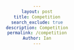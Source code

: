 ```yaml
---
layout: post
title: Competition
search_exclude: true
description: Competition
permalink: /competition
Author: Ian
---
```


<div>
    <style>
        div {
            font-family: Arial, sans-serif;
            text-align: center;
            background-color: #282c34;
            color: white;
            padding: 20px;
            height: 100vh;
        }

        #drawing-board {
            border: 2px solid white;
            background-color: #444;
            margin: 20px auto;
            display: block;
        }

        .controls {
            margin: 20px auto;
            display: flex;
            justify-content: center;
            gap: 10px;
        }

        .controls input, .controls button {
            padding: 10px;
            border: none;
            border-radius: 5px;
            font-size: 16px;
        }

        .controls input {
            width: 150px;
        }

        .controls button {
            background-color: #4CAF50;
            color: white;
            cursor: pointer;
        }

        .controls button:hover {
            background-color: #45a049;
        }
    </style>

    <h1>Drawing Board</h1>
    <canvas id="drawing-board" width="600" height="400"></canvas>
    <div class="controls">
        <input type="number" id="timer-input" placeholder="Enter time (s)">
        <button id="start-button">Start Timer</button>
    </div>
    <p id="timer-display">Timer: Not started</p>
</div>

<script>
    const canvas = document.getElementById('drawing-board');
    const ctx = canvas.getContext('2d');
    const timerInput = document.getElementById('timer-input');
    const timerDisplay = document.getElementById('timer-display');
    const startButton = document.getElementById('start-button');

    let drawingAllowed = false;
    let timer = null;

    // Setup drawing
    canvas.addEventListener('mousedown', () => drawingAllowed = true);
    canvas.addEventListener('mouseup', () => drawingAllowed = false);
    canvas.addEventListener('mousemove', draw);

    function draw(event) {
        if (!drawingAllowed) return;

        const rect = canvas.getBoundingClientRect();
        const x = event.clientX - rect.left;
        const y = event.clientY - rect.top;

        ctx.fillStyle = "white";
        ctx.beginPath();
        ctx.arc(x, y, 5, 0, Math.PI * 2);
        ctx.fill();
    }

    // Timer functionality
    startButton.addEventListener('click', () => {
        const timeInSeconds = parseInt(timerInput.value);

        if (isNaN(timeInSeconds) || timeInSeconds <= 0) {
            alert('Please enter a valid time in seconds.');
            return;
        }

        if (timer) {
            clearTimeout(timer);
        }

        drawingAllowed = true;
        timerDisplay.textContent = `Timer: ${timeInSeconds} seconds left`;

        let timeRemaining = timeInSeconds;
        const interval = setInterval(() => {
            timeRemaining--;
            timerDisplay.textContent = `Timer: ${timeRemaining} seconds left`;

            if (timeRemaining <= 0) {
                clearInterval(interval);
                drawingAllowed = false;
                timerDisplay.textContent = "Timer: Time's up!";
                alert('Time is up! Thanks for drawing.');
            }
        }, 1000);
    });
</script>


